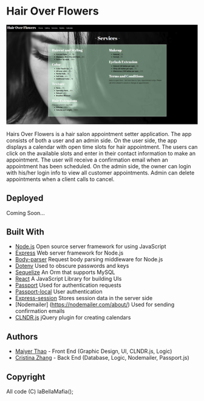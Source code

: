 
# Hair Over Flowers

![alt text](public/assets/images/hairoverflowers.PNG)

Hairs Over Flowers is a hair salon appointment setter application. The app consists of both a user and an admin side. On the user side, the app displays a calendar with open time slots for hair appointment. The users can click on the available slots and enter in their contact information to make an appointment. The user will receive a confirmation email when an appointment has been scheduled. On the admin side, the owner can login with his/her login info to view all customer appointments. Admin can delete appointments when a client calls to cancel.

## Deployed
Coming Soon...

## Built With
- [Node.js](https://nodejs.org/en/download/) Open source server framework for using JavaScript
- [Express](https://www.npmjs.com/package/express) Web server framework for Node.js
- [Body-parser](https://www.npmjs.com/package/body-parser) Request body parsing middleware for Node.js
- [Dotenv](https://www.npmjs.com/package/dotenv) Used to obscure passwords and keys
- [Sequelize](http://docs.sequelizejs.com/) An Orm that supports MySQL
- [React](https://reactjs.org/) A JavaScript Library for building UIs
- [Passport](https://www.npmjs.com/package/passport) Used for authentication requests
- [Passport-local](https://www.npmjs.com/package/passport-local) User authentication
- [Express-session](https://www.npmjs.com/package/express-session) Stores session data in the server side
- [Nodemailer] (https://nodemailer.com/about/) Used for sending confirmation emails
- [CLNDR.js](http://kylestetz.github.io/CLNDR/) jQuery plugin for creating calendars

## Authors
* [Maiyer Thao](https://github.com/jaethao) - Front End (Graphic Design, UI, CLNDR.js, Logic) 
* [Cristina Zhang](https://github.com/rami0141) - Back End (Database, Logic, Nodemailer, Passport.js)

## Copyright

All code (C) laBellaMafia();
